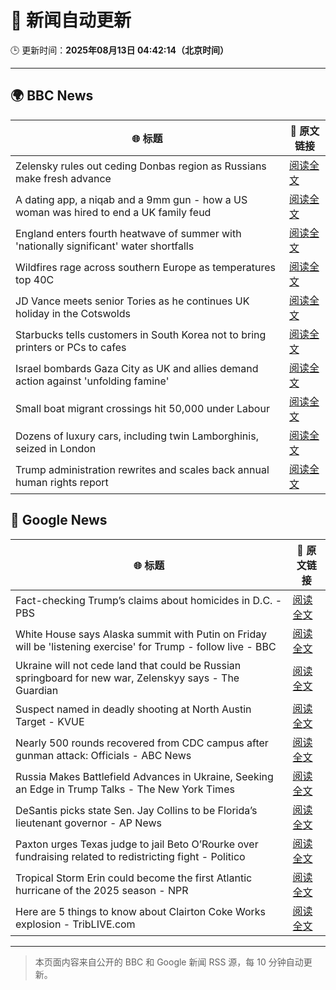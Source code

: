 # 🧠 新闻自动更新

🕒 更新时间：**2025年08月13日 04:42:14（北京时间）**

---

## 🌍 BBC News

| 🌐 标题 | 🔗 原文链接 |
|--------|-------------|
| Zelensky rules out ceding Donbas region as Russians make fresh advance | [阅读全文](https://www.bbc.com/news/articles/c4g6qd3k2peo?at_medium=RSS&at_campaign=rss) |
| A dating app, a niqab and a 9mm gun - how a US woman was hired to end a UK family feud | [阅读全文](https://www.bbc.com/news/articles/cn72x5p8801o?at_medium=RSS&at_campaign=rss) |
| England enters fourth heatwave of summer with 'nationally significant' water shortfalls | [阅读全文](https://www.bbc.com/news/articles/czerrzdewzxo?at_medium=RSS&at_campaign=rss) |
| Wildfires rage across southern Europe as temperatures top 40C | [阅读全文](https://www.bbc.com/news/articles/cdd3my4e0pqo?at_medium=RSS&at_campaign=rss) |
| JD Vance meets senior Tories as he continues UK holiday in the Cotswolds | [阅读全文](https://www.bbc.com/news/articles/cx29n78gg0vo?at_medium=RSS&at_campaign=rss) |
| Starbucks tells customers in South Korea not to bring printers or PCs to cafes | [阅读全文](https://www.bbc.com/news/articles/c207v3q9w08o?at_medium=RSS&at_campaign=rss) |
| Israel bombards Gaza City as UK and allies demand action against 'unfolding famine' | [阅读全文](https://www.bbc.com/news/articles/clyj0dd0qj9o?at_medium=RSS&at_campaign=rss) |
| Small boat migrant crossings hit 50,000 under Labour | [阅读全文](https://www.bbc.com/news/articles/c8e1xkwd74wo?at_medium=RSS&at_campaign=rss) |
| Dozens of luxury cars, including twin Lamborghinis, seized in London | [阅读全文](https://www.bbc.com/news/articles/cp948xjkpkdo?at_medium=RSS&at_campaign=rss) |
| Trump administration rewrites and scales back annual human rights report | [阅读全文](https://www.bbc.com/news/articles/cwy0lejvw25o?at_medium=RSS&at_campaign=rss) |

## 📰 Google News

| 🌐 标题 | 🔗 原文链接 |
|--------|-------------|
| Fact-checking Trump’s claims about homicides in D.C. - PBS | [阅读全文](https://news.google.com/rss/articles/CBMikgFBVV95cUxOei1JS24wVS1DNUtQcUl6Q0tXY21YNUY1SldPanAxdGhqVW1yX3g1UnJ3aTNXM1BsSDZvTXZhbkxJV20xQUJFZ1NQMUx4ODZUelJrYWNmNUp1dmJfNTFOcGtMQk5PaG95MmVnWDhZQmViZy1hbTV3MkI4b0N2ZS1TRjFCUTJJMUo4eHRWWE5JdEhVd9IBlwFBVV95cUxNOVhqaGNaY3VqVWhEWjdfSm9ydEFDQmxTOTFaOWJ6VU9pckVGcVRRRkJSNERqak1TNGRiNW5QV2lrUEdmSDllYlJOdmd5bjVabmM3UVhWOEpEX0NCYy1hNFpSWkc5VVFNWlBUSm5iNGJpY1pUV3VGQkZzRWNmeXRaTW8wSGRqRnZUbWQ2dTJFTnZ2dnZpRC1B?oc=5) |
| White House says Alaska summit with Putin on Friday will be 'listening exercise' for Trump - follow live - BBC | [阅读全文](https://news.google.com/rss/articles/CBMiVEFVX3lxTE1CZGliSDlMSllUenlrcDBpZXowcDRCVFU3d2lxNXhaQk8zMGZrcWZfQTFPMGFWSWlxbTVtN1ZVWWlXbmRmVkFVXzdLeTBoX2FlWUV1dQ?oc=5) |
| Ukraine will not cede land that could be Russian springboard for new war, Zelenskyy says - The Guardian | [阅读全文](https://news.google.com/rss/articles/CBMingFBVV95cUxQbzRGSy1rajVGSktvMXF1VUNrTU1iM05qcFFoMDV1MWZuekxlblp1cjUySDFnNTZ3SXZqaHJRRjBITE5yekxJRXpENkttM01ERFRDOFBwZW5CelpJdXRjV01yTlNjYlZEUG5KU0oyWFVodlhkdFlTc3NSSXJ1TkhJdldjS0VPQ0dmdE1oby1NdUdaaVpfQU1Fdkd6dlRoQQ?oc=5) |
| Suspect named in deadly shooting at North Austin Target - KVUE | [阅读全文](https://news.google.com/rss/articles/CBMiugFBVV95cUxPVnpHRENZX2ZsSkRGMTZGQUZiZkhZQW5BQzVDNE1rNUNYRmpvWng0Um4tVzZDZVI2WkRqMmZ2S2tqU3ZPMVZnR0hhSlg4NmZLRUVVa09aZjdENnVNdjRuZ3dFOFpLQV9Ed041WHRULTNTME5EOXJOVGxBQkd5eF9BTkNVQlgzUEo0S0huQURmSDJpU05zV1FmVGlhSmhpS2lSLWFGRlBObVpqcVRYeGNPOG9kT3YzR2pScHc?oc=5) |
| Nearly 500 rounds recovered from CDC campus after gunman attack: Officials - ABC News | [阅读全文](https://news.google.com/rss/articles/CBMiowFBVV95cUxPd0pnaTQxVnRMUGJLaENLd3BtbHdNdnl6ejVyQ1ZnMnlxeU8tbXR1TVdiSTBDaDZOTEo2bVh5QWx0dnlTY3J3UTVPUW5LbkdwWkJqYXFlRWVYMm9PZHlmNmpVOWtWRXdlN1pnSlNvN0RkeEZpMFlSajIzZk15LVBMUmdpaFdhajFNdXA1Ym1PZzQxNDlxNzMyQWJPUHAtWHh3SnE00gGoAUFVX3lxTFBnV0FYaVRpZFVCTjIyTjlwNEJWZkIwendNbzZBZGRSa0VjZFh5ZVFZRHlLSmdDREZ3a3VmNklKOERIU1ZSNHNpNkpGR0hGeHBiVUlDb0dIR0t6MnV5QlpJbF91M1JWTjlGdmFMLWhHODdabktuNUNOU2xvdU9HTTd4aExRb0lTV29OZU5rUUVjN28wTkRBV3BwTlRUay1ET254NXZrOXh6aQ?oc=5) |
| Russia Makes Battlefield Advances in Ukraine, Seeking an Edge in Trump Talks - The New York Times | [阅读全文](https://news.google.com/rss/articles/CBMimgFBVV95cUxOY3hoMzc0RGlPZHVGbXFUdHBTVUxQa3VGcXMxZW5lcUZ4LVNRc0h6ZjR5TVVtX3B3UjI4Wmtnc3RWdmdtMXplc0pDanVRaDA5eGZKQWxBUDluUENqZFNUTE9WV3RiSHpKMzRuaC1Ibk0zY21adlNYWjJiclNQVEFLeUdXTHRuSl9zc3pPemFmYkhqV3FVNGNIZG13?oc=5) |
| DeSantis picks state Sen. Jay Collins to be Florida’s lieutenant governor - AP News | [阅读全文](https://news.google.com/rss/articles/CBMivAFBVV95cUxORkRud19Ed2dmbUczYThIYjhTU21PbnhfRUNSQzBIYjQ0RVJLN3ZmaUNGUElCRDVmSzRXTGlQekNGSW5kUGRwZW9jb3FuZFVkc1dQanNEdUZNaWJqNlJxY1dURk5DMFEwMDB2cmt6WkRZR2Q5RUlBY0N3Z0pBSDRHYlVaMG9SWFJzWXFiS0lzNmFlWHZVOXlGU0h2d1h1bHU2WXp6WlB6ZVZTdXhydGMtTkQ0Yl9UbTZjZnZxeg?oc=5) |
| Paxton urges Texas judge to jail Beto O’Rourke over fundraising related to redistricting fight - Politico | [阅读全文](https://news.google.com/rss/articles/CBMilwFBVV95cUxOM3kyaTZ5OVBORWNrb2NoZDJuVmF0dU0wdFVHTXRGOFlnQ3IxYkNPeFlaV1BTWEFHQURQcExwZy1aX0d5NjdLYXV3T2xSS2ZvbkNSek9TZm0zTUV3anZxX191NDFRWWRXZjExeEUta2ZuV25WSXNETGMzRUtkcC0zSUtZSmtwaHVCZ1JQbWFpdWR0WDVHSi1j?oc=5) |
| Tropical Storm Erin could become the first Atlantic hurricane of the 2025 season - NPR | [阅读全文](https://news.google.com/rss/articles/CBMif0FVX3lxTE0wVTN5OHlKZWsxMGJJU3BBaDROc2hnYjQ5MkhPLUNfMFpNY2lnMG1nYkVva1llNXVSNHozZ1p6eFhwV0cxY1JWb0x6cTJZVnlIdHlncVN2aWNPcERzTnZhQmoycXR3UmxibHVEZEFoaEdEVWt4eGRhckdRdGdWZnc?oc=5) |
| Here are 5 things to know about Clairton Coke Works explosion - TribLIVE.com | [阅读全文](https://news.google.com/rss/articles/CBMikwFBVV95cUxOcXc5aWZ0YmZFNS0zaWh1cXhHNTVUUHpIdTNkY2llc2UyRVFYTUdMSjhBbG03NnJqOW9JXzBNNlVUck1TZ0t4WXVLTVV0OUR4aHZVQXM2amFKSjdabzRkVTJmWmo0SzVZVlAtMEZ2YU44Snl4X1FtT21vX3ZzNWo5ZHlmcldBUEhNTjN1WDZBLTdEZEE?oc=5) |

---
> 本页面内容来自公开的 BBC 和 Google 新闻 RSS 源，每 10 分钟自动更新。